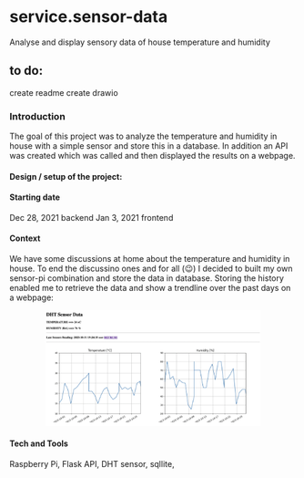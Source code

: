 # service.sensor-data
Analyse and display sensory data of house temperature and humidity


## to do:
create readme
create drawio

### Introduction
The goal of this project was to analyze the temperature and humidity in house with a simple sensor and store this in a database. In addition an API was created which was called and then displayed the results on a webpage.

#### Design / setup of the project:

<!-- <p align="center" width="100%">
    <img width="75%" src="img/setup.png">
</p> -->


#### Starting date
Dec 28, 2021 backend
Jan 3, 2021 frontend

#### Context
We have some discussions at home about the temperature and humidity in house. To end the discussino ones and for all (😉) I decided to built my own sensor-pi combination and  store the data in database. Storing the history enabled me to retrieve the data and show a trendline over the past days on a webpage:

<p align="center" width="100%">
    <img width="75%" src="img/website.png">
</p>

#### Tech and Tools
Raspberry Pi, Flask API, DHT sensor, sqllite,
